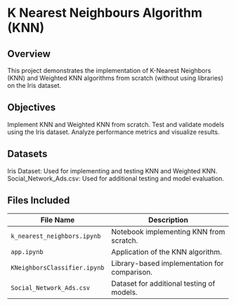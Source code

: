 # K Nearest Neighbours Algorithm (KNN)

## Overview
This project demonstrates the implementation of K-Nearest Neighbors (KNN) and Weighted KNN algorithms from scratch (without using libraries) on the Iris dataset.

## Objectives
Implement KNN and Weighted KNN from scratch.
Test and validate models using the Iris dataset.
Analyze performance metrics and visualize results.

## Datasets
Iris Dataset: Used for implementing and testing KNN and Weighted KNN.
Social_Network_Ads.csv: Used for additional testing and model evaluation.
## Files Included  

| File Name                    | Description                                           |
|------------------------------|-------------------------------------------------------|
| `k_nearest_neighbors.ipynb`  | Notebook implementing KNN from scratch.              |
| `app.ipynb`                  | Application of the KNN algorithm.                    |
| `KNeighborsClassifier.ipynb` | Library-based implementation for comparison.         |
| `Social_Network_Ads.csv`     | Dataset for additional testing of models.            |



